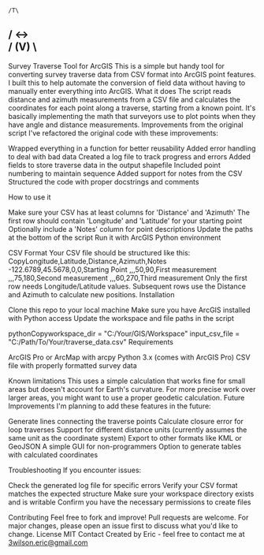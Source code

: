 
    /T\  
   / ↔ \
  / (V) \
-----------
Survey Traverse Tool for ArcGIS
This is a simple but handy tool for converting survey traverse data from CSV format into ArcGIS point features. I built this to help automate the conversion of field data without having to manually enter everything into ArcGIS.
What it does
The script reads distance and azimuth measurements from a CSV file and calculates the coordinates for each point along a traverse, starting from a known point. It's basically implementing the math that surveyors use to plot points when they have angle and distance measurements.
Improvements from the original script
I've refactored the original code with these improvements:

Wrapped everything in a function for better reusability
Added error handling to deal with bad data
Created a log file to track progress and errors
Added fields to store traverse data in the output shapefile
Included point numbering to maintain sequence
Added support for notes from the CSV
Structured the code with proper docstrings and comments

How to use it

Make sure your CSV has at least columns for 'Distance' and 'Azimuth'
The first row should contain 'Longitude' and 'Latitude' for your starting point
Optionally include a 'Notes' column for point descriptions
Update the paths at the bottom of the script
Run it with ArcGIS Python environment

CSV Format
Your CSV file should be structured like this:
CopyLongitude,Latitude,Distance,Azimuth,Notes
-122.6789,45.5678,0,0,Starting Point
,,,50,90,First measurement
,,,75,180,Second measurement
,,,60,270,Third measurement
Only the first row needs Longitude/Latitude values. Subsequent rows use the Distance and Azimuth to calculate new positions.
Installation

Clone this repo to your local machine
Make sure you have ArcGIS installed with Python access
Update the workspace and file paths in the script

pythonCopyworkspace_dir = "C:/Your/GIS/Workspace"
input_csv_file = "C:/Path/To/Your/traverse_data.csv"
Requirements

ArcGIS Pro or ArcMap with arcpy
Python 3.x (comes with ArcGIS Pro)
CSV file with properly formatted survey data

Known limitations
This uses a simple calculation that works fine for small areas but doesn't account for Earth's curvature. For more precise work over larger areas, you might want to use a proper geodetic calculation.
Future Improvements
I'm planning to add these features in the future:

Generate lines connecting the traverse points
Calculate closure error for loop traverses
Support for different distance units (currently assumes the same unit as the coordinate system)
Export to other formats like KML or GeoJSON
A simple GUI for non-programmers
Option to generate tables with calculated coordinates

Troubleshooting
If you encounter issues:

Check the generated log file for specific errors
Verify your CSV format matches the expected structure
Make sure your workspace directory exists and is writable
Confirm you have the necessary permissions to create files

Contributing
Feel free to fork and improve! Pull requests are welcome. For major changes, please open an issue first to discuss what you'd like to change.
License
MIT
Contact
Created by Eric - feel free to contact me at 3wilson.eric@gmail.com
